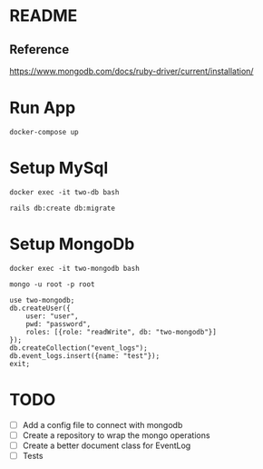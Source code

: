 # README

## Reference
https://www.mongodb.com/docs/ruby-driver/current/installation/

# Run App
```
docker-compose up
```

# Setup MySql
```
docker exec -it two-db bash
```
```
rails db:create db:migrate
```

# Setup MongoDb

```
docker exec -it two-mongodb bash
```
```
mongo -u root -p root
```
```
use two-mongodb;
db.createUser({
    user: "user",
    pwd: "password",
    roles: [{role: "readWrite", db: "two-mongodb"}]
});
db.createCollection("event_logs");
db.event_logs.insert({name: "test"});
exit;
```

# TODO

* [ ] Add a config file to connect with mongodb
* [ ] Create a repository to wrap the mongo operations
* [ ] Create a better document class for EventLog
* [ ] Tests